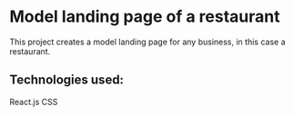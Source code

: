 # Model landing page of a restaurant

This project creates a model landing page for any business, in this case a restaurant.

## Technologies used:

React.js
CSS
